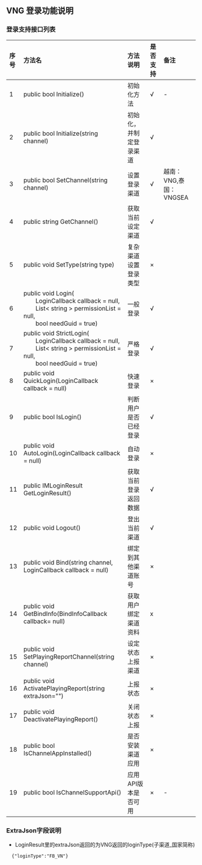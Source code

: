 ## VNG 登录功能说明

### 登录支持接口列表


|序号|方法名|方法说明|是否支持|备注|     
|:-- |:-- |:--|:--|:--|    
|1|public bool Initialize()|初始化方法|√| -|       
| 2 | public bool Initialize(string channel) | 初始化，并制定登录渠道 |√ |  |    
| 3 | public bool SetChannel(string channel) | 设置登录渠道| √ | 越南：VNG,泰国：VNGSEA| 
| 4 | public string GetChannel() | 获取当前设定渠道 | √ | |      
| 5 | public void SetType(string type) | 复杂渠道设置登录类型 | × |  |       
| 6 | public void Login( <br>&emsp;&emsp;LoginCallback callback = null,<br> &emsp;&emsp;List< string > permissionList = null,<br>&emsp;&emsp;bool needGuid = true) | 一般登录 | √ |  |      
| 7 | public void StrictLogin( <br>&emsp;&emsp;LoginCallback callback = null,<br> &emsp;&emsp;List< string > permissionList = null,<br>&emsp;&emsp;bool needGuid = true) | 严格登录 | √ |  |       
| 8 | public void QuickLogin(LoginCallback callback = null) | 快速登录 |  × |  |       
| 9 | public bool IsLogin() | 判断用户是否已经登录 | √ |  |      
| 10 | public void AutoLogin(LoginCallback callback = null) | 自动登录 |  × |  |      
| 11 | public IMLoginResult GetLoginResult() | 获取当前登录返回数据 | √ |  |        
| 12 | public void Logout() | 登出当前渠道 | √ |  |      
| 13 | public void Bind(string channel, LoginCallback callback = null) | 绑定到其他渠道账号 | × |  |      
| 14 | public void GetBindInfo(BindInfoCallback callback= null) | 获取用户绑定渠道资料 | x |    |     
| 15 | public void SetPlayingReportChannel(string channel) | 设定状态上报渠道 | × |  |       
| 16 | public void ActivatePlayingReport(string extraJson="") | 上报状态 | × |  |       
| 17 | public void DeactivatePlayingReport() | 关闭状态上报 | × |  |        
| 18 | public bool IsChannelAppInstalled() | 是否安装渠道应用 | × |  |       
| 19 | public bool IsChannelSupportApi() | 应用API版本是否可用 | × | - |    


### ExtraJson字段说明  
+ LoginResult里的extraJson返回的为VNG返回的loginType(子渠道_国家简称)

```
  {"loginType":"FB_VN"}
```

